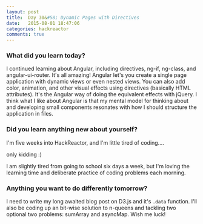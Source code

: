 ```yaml
---
layout: post
title:  Day 30&#58; Dynamic Pages with Directives
date:   2015-08-01 18:47:06
categories: hackreactor
comments: true
---
```


### What did you learn today?

I continued learning about Angular, including directives, ng-if, ng-class, and angular-ui-router. It's all amazing! Angular let's you create a single page application with dynamic views or even nested views. You can also add color, animation, and other visual effects using directives (basically HTML attributes). It's the Angular way of doing the equivalent effects with jQuery. I think what I like about Angular is that my mental model for thinking about and developing small components resonates with how I should structure the application in files.

### Did you learn anything new about yourself?

I'm five weeks into HackReactor, and I'm little tired of coding....


only kidding :)

I am slightly tired from going to school six days a week, but I'm loving the learning time and deliberate practice of coding problems each morning.

### Anything you want to do differently tomorrow?

I need to write my long awaited blog post on D3.js and it's `.data` function. I'll also be coding up an bit-wise solution to n-queens and tackling two optional two problems: sumArray and asyncMap. Wish me luck!
